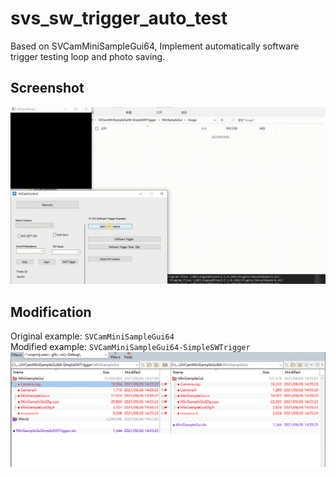 # svs_sw_trigger_auto_test
Based on SVCamMiniSampleGui64, Implement automatically software trigger testing loop and photo saving.

## Screenshot
![](svscamera-sw-trigger-auto.gif)


## Modification
Original example: `SVCamMiniSampleGui64`  
Modified example: `SVCamMiniSampleGui64-SimpleSWTrigger`  
![](files-compare.png)